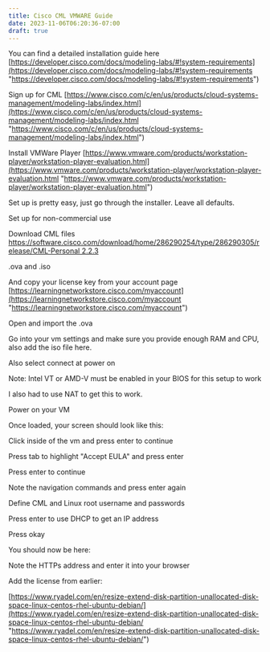 ```yaml
---
title: Cisco CML VMWARE Guide
date: 2023-11-06T06:20:36-07:00
draft: true
---
```


You can find a detailed installation guide here [https://developer.cisco.com/docs/modeling-labs/#!system-requirements](https://developer.cisco.com/docs/modeling-labs/#!system-requirements "https://developer.cisco.com/docs/modeling-labs/#!system-requirements")

Sign up for CML [https://www.cisco.com/c/en/us/products/cloud-systems-management/modeling-labs/index.html](https://www.cisco.com/c/en/us/products/cloud-systems-management/modeling-labs/index.html "https://www.cisco.com/c/en/us/products/cloud-systems-management/modeling-labs/index.html")

Install VMWare Player [https://www.vmware.com/products/workstation-player/workstation-player-evaluation.html](https://www.vmware.com/products/workstation-player/workstation-player-evaluation.html "https://www.vmware.com/products/workstation-player/workstation-player-evaluation.html")

Set up is pretty easy, just go through the installer. Leave all defaults.

Set up for non-commercial use

Download CML files [https://software.cisco.com/download/home/286290254/type/286290305/release/CML-Personal 2.2.3](https://software.cisco.com/download/home/286290254/type/286290305/release/CML-Personal%202.2.3 "https://software.cisco.com/download/home/286290254/type/286290305/release/CML-Personal%202.2.3")

.ova and .iso

And copy your license key from your account page [https://learningnetworkstore.cisco.com/myaccount](https://learningnetworkstore.cisco.com/myaccount "https://learningnetworkstore.cisco.com/myaccount")

Open and import the .ova

Go into your vm settings and make sure you provide enough RAM and CPU, also add the iso file here.

Also select connect at power on

Note: Intel VT or AMD-V must be enabled in your BIOS for this setup to work

I also had to use NAT to get this to work.

Power on your VM

Once loaded, your screen should look like this:

Click inside of the vm and press enter to continue

Press tab to highlight "Accept EULA" and press enter

Press enter to continue

Note the navigation commands and press enter again

Define CML and Linux root username and passwords

Press enter to use DHCP to get an IP address

Press okay

You should now be here:

Note the HTTPs address and enter it into your browser

Add the license from earlier:

[https://www.ryadel.com/en/resize-extend-disk-partition-unallocated-disk-space-linux-centos-rhel-ubuntu-debian/](https://www.ryadel.com/en/resize-extend-disk-partition-unallocated-disk-space-linux-centos-rhel-ubuntu-debian/ "https://www.ryadel.com/en/resize-extend-disk-partition-unallocated-disk-space-linux-centos-rhel-ubuntu-debian/")
